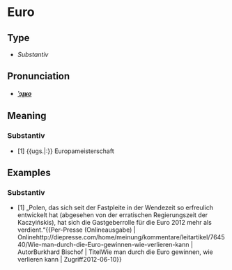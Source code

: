 # Euro
## Type
- _Substantiv_
## Pronunciation
- **_[ˈɔɪ̯ʁo](https://commons.wikimedia.org/wiki/File:De-Euro.ogg)_**
## Meaning
### Substantiv
- [1] {{ugs.|:}} Europameisterschaft
## Examples
### Substantiv
- [1] „Polen, das sich seit der Fastpleite in der Wendezeit so erfreulich entwickelt hat (abgesehen von der erratischen Regierungszeit der Kaczyińskis), hat sich die Gastgeberrolle für die Euro 2012 mehr als verdient.“<ref>{{Per-Presse (Onlineausgabe) | Onlinehttp://diepresse.com/home/meinung/kommentare/leitartikel/764540/Wie-man-durch-die-Euro-gewinnen-wie-verlieren-kann | AutorBurkhard Bischof | TitelWie man durch die Euro gewinnen, wie verlieren kann | Zugriff2012-06-10}}</ref>
